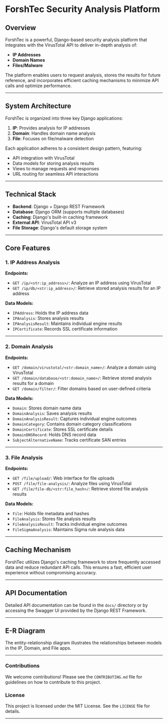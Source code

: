 # ForshTec Security Analysis Platform

## Overview  
ForshTec is a powerful, Django-based security analysis platform that integrates with the VirusTotal API to deliver in-depth analysis of:  
- **IP Addresses**  
- **Domain Names**  
- **Files/Malware**  

The platform enables users to request analysis, stores the results for future reference, and incorporates efficient caching mechanisms to minimize API calls and optimize performance.

---

## System Architecture  

ForshTec is organized into three key Django applications:  

1. **IP**: Provides analysis for IP addresses  
2. **Domain**: Handles domain name analysis  
3. **File**: Focuses on file/malware detection  

Each application adheres to a consistent design pattern, featuring:  
- API integration with VirusTotal  
- Data models for storing analysis results  
- Views to manage requests and responses  
- URL routing for seamless API interactions  

---

## Technical Stack  

- **Backend**: Django + Django REST Framework  
- **Database**: Django ORM (supports multiple databases)  
- **Caching**: Django's built-in caching framework  
- **External API**: VirusTotal API v3  
- **File Storage**: Django's default storage system  

---

## Core Features  

### 1. IP Address Analysis  
**Endpoints:**  
- `GET /ip/<str:ip_address>/`: Analyze an IP address using VirusTotal  
- `GET /ip/db/<str:ip_address>/`: Retrieve stored analysis results for an IP address  

**Data Models:**  
- `IPAddress`: Holds the IP address data  
- `IPAnalysis`: Stores analysis results  
- `IPAnalysisResult`: Maintains individual engine results  
- `IPCertificate`: Records SSL certificate information  

---

### 2. Domain Analysis  
**Endpoints:**  
- `GET /domain/virustotal/<str:domain_name>/`: Analyze a domain using VirusTotal  
- `GET /domain/database/<str:domain_name>/`: Retrieve stored analysis results for a domain  
- `GET /domain/filter/`: Filter domains based on user-defined criteria  

**Data Models:**  
- `Domain`: Stores domain name data  
- `DomainAnalysis`: Saves analysis results  
- `DomainAnalysisResult`: Captures individual engine outcomes  
- `DomainCategory`: Contains domain category classifications  
- `DomainCertificate`: Stores SSL certificate details  
- `DomainDNSRecord`: Holds DNS record data  
- `SubjectAlternativeName`: Tracks certificate SAN entries  

---

### 3. File Analysis  
**Endpoints:**  
- `GET /file/upload/`: Web interface for file uploads  
- `POST /file/file-analysis/`: Analyze files using VirusTotal  
- `GET /file/file-db/<str:file_hash>/`: Retrieve stored file analysis results  

**Data Models:**  
- `File`: Holds file metadata and hashes  
- `FileAnalysis`: Stores file analysis results  
- `FileAnalysisResult`: Tracks individual engine outcomes  
- `FileSigmaAnalysis`: Maintains Sigma rule analysis data  

---

## Caching Mechanism  

ForshTec utilizes Django's caching framework to store frequently accessed data and reduce redundant API calls. This ensures a fast, efficient user experience without compromising accuracy.  

---

## API Documentation  

Detailed API documentation can be found in the `docs/` directory or by accessing the Swagger UI provided by the Django REST Framework.  

---

## E-R Diagram  

The entity-relationship diagram illustrates the relationships between models in the IP, Domain, and File apps.  

---

### Contributions  
We welcome contributions! Please see the `CONTRIBUTING.md` file for guidelines on how to contribute to this project.  

### License  
This project is licensed under the MIT License. See the `LICENSE` file for details.  

---
